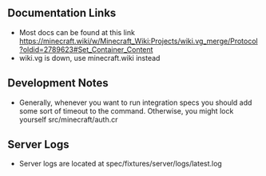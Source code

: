 ## Documentation Links
- Most docs can be found at this link https://minecraft.wiki/w/Minecraft_Wiki:Projects/wiki.vg_merge/Protocol?oldid=2789623#Set_Container_Content
- wiki.vg is down, use minecraft.wiki instead

## Development Notes
- Generally, whenever you want to run integration specs you should add some sort of timeout to the command. Otherwise, you might lock yourself src/minecraft/auth.cr

## Server Logs
- Server logs are located at spec/fixtures/server/logs/latest.log